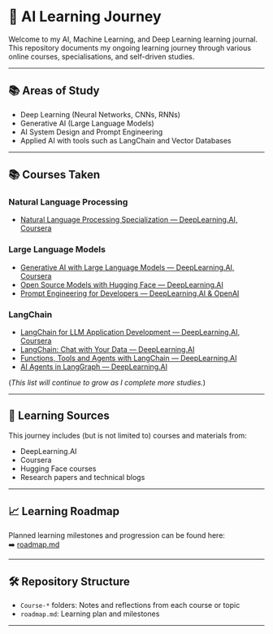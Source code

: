 # 🚀 AI Learning Journey

Welcome to my AI, Machine Learning, and Deep Learning learning journal.  
This repository documents my ongoing learning journey through various online courses, specialisations, and self-driven studies.

---

## 📚 Areas of Study

- Deep Learning (Neural Networks, CNNs, RNNs)
- Generative AI (Large Language Models)
- AI System Design and Prompt Engineering
- Applied AI with tools such as LangChain and Vector Databases

---

## 📚 Courses Taken

### Natural Language Processing
- [Natural Language Processing Specialization — DeepLearning.AI, Coursera](https://www.coursera.org/specializations/natural-language-processing)

### Large Language Models
- [Generative AI with Large Language Models — DeepLearning.AI, Coursera](https://www.coursera.org/learn/generative-ai-with-llms)
- [Open Source Models with Hugging Face — DeepLearning.AI](https://www.deeplearning.ai/short-courses/open-source-models-hugging-face/)
- [Prompt Engineering for Developers — DeepLearning.AI & OpenAI](https://www.deeplearning.ai/short-courses/chatgpt-prompt-engineering-for-developers/)
  
### LangChain
- [LangChain for LLM Application Development — DeepLearning.AI, Coursera](https://www.deeplearning.ai/short-courses/langchain-for-llm-application-development/)
- [LangChain: Chat with Your Data — DeepLearning.AI](https://www.deeplearning.ai/short-courses/langchain-chat-with-your-data/)
- [Functions, Tools and Agents with LangChain — DeepLearning.AI](https://www.deeplearning.ai/short-courses/functions-tools-agents-langchain/)
- [AI Agents in LangGraph — DeepLearning.AI](https://www.deeplearning.ai/short-courses/ai-agents-in-langgraph/)


(*This list will continue to grow as I complete more studies.*)

---

## 📖 Learning Sources

This journey includes (but is not limited to) courses and materials from:
- DeepLearning.AI
- Coursera
- Hugging Face courses
- Research papers and technical blogs

---

## 📈 Learning Roadmap

Planned learning milestones and progression can be found here:  
➡️ [roadmap.md](./roadmap.md)

---

## 🛠️ Repository Structure

- `Course-*` folders: Notes and reflections from each course or topic
- `roadmap.md`: Learning plan and milestones

---
